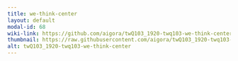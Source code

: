 ```yaml
---
title: we-think-center
layout: default
modal-id: 68
wiki-link: https://github.com/aigora/twQ103_1920-twq103-we-think-center/wiki
thumbnail: https://raw.githubusercontent.com/aigora/twQ103_1920-twq103-we-think-center/master/logo.png
alt: twQ103_1920-twq103-we-think-center
---
```

